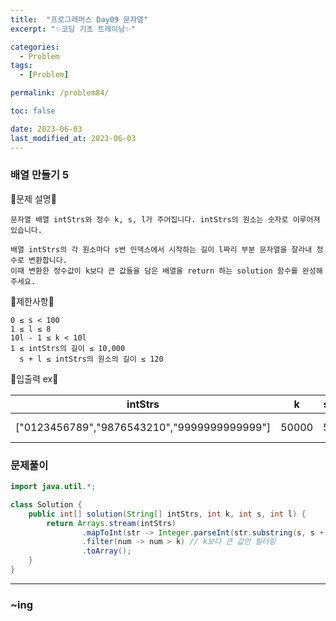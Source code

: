 ```yaml
---
title:  "프로그래머스 Day09 문자열"
excerpt: "✨코딩 기초 트레이닝✨"

categories:
  - Problem
tags:
  - [Problem]

permalink: /problem84/

toc: false

date: 2023-06-03
last_modified_at: 2023-06-03
---
```


### 배열 만들기 5

💫문제 설명💫

```
문자열 배열 intStrs와 정수 k, s, l가 주어집니다. intStrs의 원소는 숫자로 이루어져 있습니다.

배열 intStrs의 각 원소마다 s번 인덱스에서 시작하는 길이 l짜리 부분 문자열을 잘라내 정수로 변환합니다. 
이때 변환한 정수값이 k보다 큰 값들을 담은 배열을 return 하는 solution 함수를 완성해 주세요.
```

💫제한사항💫

```
0 ≤ s < 100
1 ≤ l ≤ 8
10l - 1 ≤ k < 10l
1 ≤ intStrs의 길이 ≤ 10,000
  s + l ≤ intStrs의 원소의 길이 ≤ 120
```

💫입출력 ex💫

|intStrs|k|s|l|result|
|---|---|---|---|---|
|["0123456789","9876543210","9999999999999"]|50000|5|5|[56789, 99999]|

### 문제풀이

```java
import java.util.*;

class Solution {
    public int[] solution(String[] intStrs, int k, int s, int l) {
        return Arrays.stream(intStrs)
                .mapToInt(str -> Integer.parseInt(str.substring(s, s + l)))
                .filter(num -> num > k) // k보다 큰 값만 필터링
                .toArray();
    }
}
```

<hr>

### ~ing


